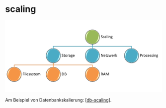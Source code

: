 # scaling

![](./attachments/scaling.png)

Am Beispiel von Datenbankskalierung: [[db-scaling]].

[//begin]: # "Autogenerated link references for markdown compatibility"
[db-scaling]: db-scaling.md "db-scaling"
[//end]: # "Autogenerated link references"
